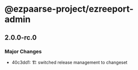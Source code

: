 # @ezpaarse-project/ezreeport-admin

## 2.0.0-rc.0

### Major Changes

- 40c3dd1: 🏗️ switched release management to changeset
